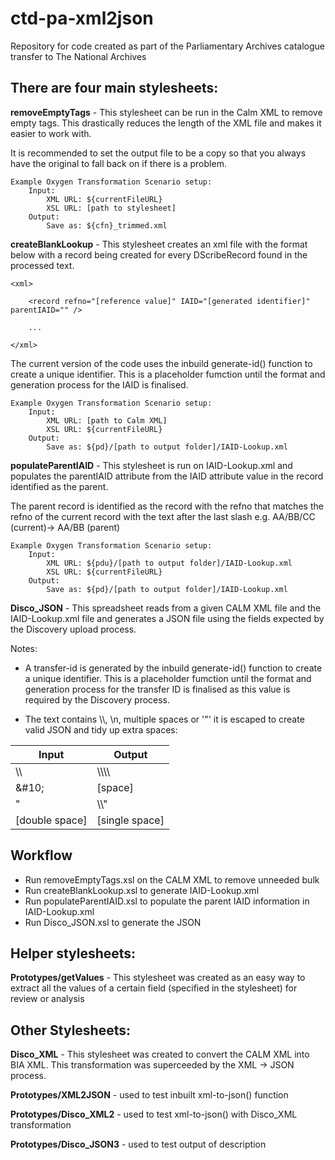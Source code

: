 # ctd-pa-xml2json
Repository for code created as part of the Parliamentary Archives catalogue transfer to The National Archives

## There are four main stylesheets:

**removeEmptyTags** - This stylesheet can be run in the Calm XML to remove empty tags. This drastically reduces the length of the XML file and makes it easier to work with. 

It is recommended to set the output file to be a copy so that you always have the original to fall back on if there is a problem.
    
    Example Oxygen Transformation Scenario setup:
        Input:
            XML URL: ${currentFileURL}
            XSL URL: [path to stylesheet]
        Output:
            Save as: ${cfn}_trimmed.xml

**createBlankLookup** - This stylesheet creates an xml file with the format below with a record being created for every DScribeRecord found in the processed text.

    <xml>
    
        <record refno="[reference value]" IAID="[generated identifier]" parentIAID="" />
        
        ...
        
    </xml>

The current version of the code uses the inbuild generate-id() function to create a unique identifier. This is a placeholder fumction until the format and generation process for the IAID is finalised. 

    Example Oxygen Transformation Scenario setup:
        Input:
            XML URL: [path to Calm XML]
            XSL URL: ${currentFileURL}
        Output:
            Save as: ${pd}/[path to output folder]/IAID-Lookup.xml

**populateParentIAID** - This stylesheet is run on IAID-Lookup.xml and populates the parentIAID attribute from the IAID attribute value in the record identified as the parent. 

The parent record is identified as the record with the refno that matches the refno of the current record with the text after the last slash e.g. AA/BB/CC (current)-> AA/BB (parent)

    Example Oxygen Transformation Scenario setup:
        Input:
            XML URL: ${pdu}/[path to output folder]/IAID-Lookup.xml
            XSL URL: ${currentFileURL}
        Output:
            Save as: ${pd}/[path to output folder]/IAID-Lookup.xml

**Disco_JSON** - This spreadsheet reads from a given CALM XML file and the IAID-Lookup.xml file and generates a JSON file using the fields expected by the Discovery upload process. 

Notes:

* A transfer-id is generated by the inbuild generate-id() function to create a unique identifier. This is a placeholder fumction until the format and generation process for the transfer ID is finalised as this value is required by the Discovery process. 

* The text contains \\\\, \\n, multiple spaces or '&quot;' it is escaped to create valid JSON and tidy up extra spaces:

| Input | Output |
|-------|--------|
| \\\\    | \\\\\\\\   |
| &\#10;   | \[space\] |
| &quot; | \\\\&quot; |
| \[double space\] | \[single space\] |

## Workflow

* Run removeEmptyTags.xsl on the CALM XML to remove unneeded bulk
* Run createBlankLookup.xsl to generate IAID-Lookup.xml
* Run populateParentIAID.xsl to populate the parent IAID information in IAID-Lookup.xml
* Run Disco_JSON.xsl to generate the JSON

## Helper stylesheets:

**Prototypes/getValues** - This stylesheet was created as an easy way to extract all the values of a certain field (specified in the stylesheet) for review or analysis

## Other Stylesheets:

**Disco_XML** - This stylesheet was created to convert the CALM XML into BIA XML. This transformation was superceeded by the XML -> JSON process.

**Prototypes/XML2JSON** - used to test inbuilt xml-to-json() function

**Prototypes/Disco_XML2** - used to test xml-to-json() with Disco_XML transformation

**Prototypes/Disco_JSON3** - used to test output of description
